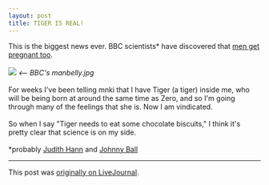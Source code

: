 ```yaml
---
layout: post
title: TIGER IS REAL!
---
```


<div class="entry-item s2-entrytext">This is the biggest news ever. BBC scientists* have discovered that <a href="http://news.bbc.co.uk/1/hi/health/6751709.stm" rel="nofollow">men get pregnant too</a>.<br/><br/><img src="http://newsimg.bbc.co.uk/media/images/43046000/jpg/_43046611_manbelly203.jpg"/> <i>&lt;-- BBC's manbelly.jpg</i><br/><br/>For weeks I've been telling mnki that I have Tiger (a tiger) inside me, who will be being born at around the same time as Zero, and so I'm going through many of the feelings that she is. Now I am vindicated.<br/><br/>So when I say "Tiger needs to eat some chocolate biscuits," I think it's pretty clear that science is on my side.<br/><br/>*probably <a href="http://en.wikipedia.org/wiki/Judith_Hann" rel="nofollow">Judith Hann</a> and <a href="http://en.wikipedia.org/wiki/Johnny_Ball" rel="nofollow">Johnny Ball</a></div><p><hr></p><p>This post was <a href="http://ferkeltongs.livejournal.com/2993.html">originally on LiveJournal</a>.</p>